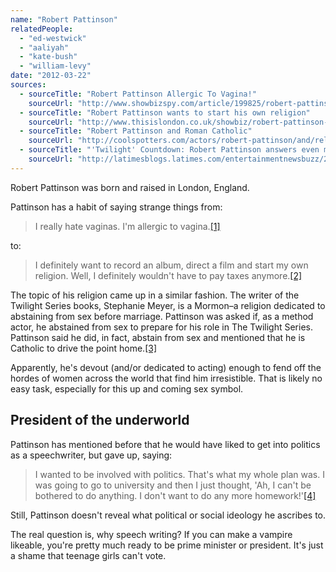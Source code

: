 ```yaml
---
name: "Robert Pattinson"
relatedPeople:
  - "ed-westwick"
  - "aaliyah"
  - "kate-bush"
  - "william-levy"
date: "2012-03-22"
sources:
  - sourceTitle: "Robert Pattinson Allergic To Vagina!"
    sourceUrl: "http://www.showbizspy.com/article/199825/robert-pattinson-details-magazine-interview.html"
  - sourceTitle: "Robert Pattinson wants to start his own religion"
    sourceUrl: "http://www.thisislondon.co.uk/showbiz/robert-pattinson-wants-to-start-his-own-religion-6486469.html"
  - sourceTitle: "Robert Pattinson and Roman Catholic"
    sourceUrl: "http://coolspotters.com/actors/robert-pattinson/and/religions/roman-catholic#medium-154583"
  - sourceTitle: "'Twilight' Countdown: Robert Pattinson answers even more of your questions"
    sourceUrl: "http://latimesblogs.latimes.com/entertainmentnewsbuzz/2008/11/twilight-coun-5.html"
---
```


Robert Pattinson was born and raised in London, England.

Pattinson has a habit of saying strange things from:

>I really hate vaginas. I'm allergic to vagina.<a class="source-citation" href="http://www.showbizspy.com/article/199825/robert-pattinson-details-magazine-interview.html" title="Robert Pattinson Allergic To Vagina!">[1]</a>

to:

>I definitely want to record an album, direct a film and start my own religion. Well, I definitely wouldn't have to pay taxes anymore.<a class="source-citation" href="http://www.thisislondon.co.uk/showbiz/robert-pattinson-wants-to-start-his-own-religion-6486469.html" title="Robert Pattinson wants to start his own religion">[2]</a>

The topic of his religion came up in a similar fashion. The writer of the Twilight Series books, Stephanie Meyer, is a Mormon–a religion dedicated to abstaining from sex before marriage. Pattinson was asked if, as a method actor, he abstained from sex to prepare for his role in The Twilight Series. Pattinson said he did, in fact, abstain from sex and mentioned that he is Catholic to drive the point home.<a class="source-citation" href="http://coolspotters.com/actors/robert-pattinson/and/religions/roman-catholic#medium-154583" title="Robert Pattinson and Roman Catholic">[3]</a>

Apparently, he's devout (and/or dedicated to acting) enough to fend off the hordes of women across the world that find him irresistible. That is likely no easy task, especially for this up and coming sex symbol.


## President of the underworld

Pattinson has mentioned before that he would have liked to get into politics as a speechwriter, but gave up, saying:

>I wanted to be involved with politics. That's what my whole plan was. I was going to go to university and then I just thought, 'Ah, I can't be bothered to do anything. I don't want to do any more homework!'<a class="source-citation" href="http://latimesblogs.latimes.com/entertainmentnewsbuzz/2008/11/twilight-coun-5.html" title="&apos;Twilight&apos; Countdown: Robert Pattinson answers even more of your questions">[4]</a>

Still, Pattinson doesn't reveal what political or social ideology he ascribes to.

The real question is, why speech writing? If you can make a vampire likeable, you're pretty much ready to be prime minister or president. It's just a shame that teenage girls can't vote.